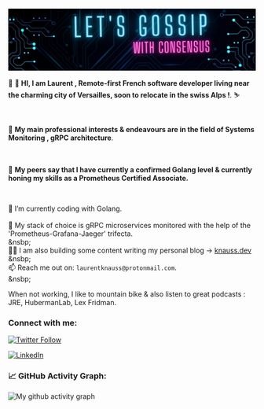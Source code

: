 ![banner](./image.jpeg)
<br>

 👋 👋  **HI, I am Laurent , Remote-first French software developer living near the charming city of Versailles, soon to relocate in the swiss Alps !**.   ⛷     <br>
 <br>
 <br>
 
 
 👀 **My main professional interests & endeavours are in the field of Systems Monitoring , gRPC architecture**. <br>
 <br>
 <br>
 
 

🌱  **My peers say that I have  currently a confirmed Golang level & currently honing my skills as a Prometheus Certified Associate.**
    
<br>



🔭 I’m currently coding  with Golang.  <br />
&nbsp;  
🌱 My stack of choice is gRPC microservices monitored with the help of the 'Prometheus-Grafana-Jaeger' trifecta.   <br />
&nsbp;  
✍🏻 I am also building some content writing my personal blog ->  [knauss.dev](https://knauss.dev)    <br />
&nsbp;  
📫 Reach me out on: `laurentknauss@protonmail.com`. <br />
&nsbp;  




When not working, I like to mountain bike & also listen to great podcasts : JRE, HubermanLab, Lex Fridman.





### Connect with me:
[![Twitter Follow](https://img.shields.io/twitter/follow/laurentknauss?color=1DA1F2&logo=twitter&style=for-the-badge)](https://twitter.com/laurentknauss) <br>

[![LinkedIn](https://img.shields.io/badge/LinkedIn-0077B5?style=for-the-badge&logo=linkedin&logoColor=white)](https://www.linkedin.com/in/laurent-knauss/)


<!--   GitHub stats graph -->
### 📈 GitHub Activity Graph:
![My github activity graph](https://github-readme-activity-graph.vercel.app/graph?username=laurentknauss&&theme=monokai&area=true&hide_border=true)


